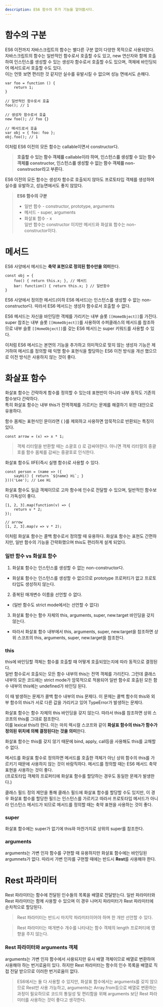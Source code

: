 ```yaml
---
description: ES6 함수의 추가 기능을 알아봅시다.
---
```


# 함수의 구분
ES6 이전까지 자바스크립트의 함수는 별다른 구분 없이 다양한 목적으로 사용되었다. 자바스크립트의 함수는 일반적인 함수로서 호출할 수도 있고, new 연산자와 함께 호출하여 인스턴스를 생성할 수 있는 생성자 함수로서 호출할 수도 있으며, 객체에 바인딩되어 메서드로서 호출할 수도 있다. <br>
이는 언뜻 보면 편리한 것 같지만 실수를 유발시킬 수 없으며 성능 면에서도 손해다. <br>
```
var foo = function () {
    return 1;
}

// 일반적인 함수로서 호출
foo(); // 1

// 생성자 함수로서 호출
new foo(); // foo {}

// 메서드로서 호출
var obj = { foo: foo };
obj.foo(); // 1
```
이처럼 ES6 이전의 모든 함수는 callable이면서 constructor다.

> **호출할 수 있는 함수 객체를 callable이라 하며, 인스턴스를 생성할 수 있는 함수 객체를 constructor, 인스턴스를 생성할 수 없는 함수 객체를 non-constructor라고 부른다.**

ES6 이전의 모든 함수는 생성자 함수로 호출되지 않아도 프로토타입 객체를 생성하여 실수를 유발하고, 성능면에서도 좋지 않았다. <br>

> **ES6 함수의 구분** <br>
> - 일반 함수 - constructor, prototype, arguments 
> - 메서드 - super, arguments
> - 화살표 함수 - x <br>
> 일반 함수는 constructor 이지만 메서드와 화살표 함수는 non-constructor이다.

# 메서드
ES6 사양에서 메서드는 **축약 표현으로 정의된 함수만을 의미**한다.
<br>
```
const obj = {
    foo() { return this.x; }, // 메서드
    bar: function() { return this.x; } // 일반함수
}
```
ES6 사양에서 정의한 메서드(이하 ES6 메서드)는 인스턴스를 생성할 수 앖는 non-constructor다. 따라서 ES6 메서드는 생성자 함수로서 호출할 수 없다. <br>

ES6 메서드는 자신을 바인딩한 객체를 가리키는 내부 슬롯 `[[HomeObject]]`를 가진다. <br> super 참조는 내부 슬롯 `[[HomeObject]]`를 사용하여 수퍼클래스의 메서드를 참조하므로 내부 슬롯 `[[HomeObject]]`를 갖는 ES6 메서드는 super 키워드를 사용할 수 있다. <br>

이처럼 ES6 메서드는 본연의 기능을 추가하고 의미적으로 맞지 않는 생성자 기능은 제거하여 메서드를 정의할 때 익명 함수 표현식을 할당하는 ES6 이전 방식을 개선 했으므로 이전 방식은 사용하지 않는 것이 좋다. <br>

# 화살표 함수
화살표 함수는 간략하게 함수를 정의할 수 있는데 표현만이 아니라 내부 동작도 기존의 함수보다 간략하다. <br>
특히 화살표 함수는 내부 this가 전역객체를 가르키는 문제를 해결하기 위한 대안으로 유용하다. <br>

함수 몸체는 표현식인 문이라면 { }를 제외하고 사용하면 암묵적으로 반환되는 특징이 있다. <br>
```
const arrow = (x) => x * 1;
```

> 객체 리터럴을 반환할 때는 소괄호 () 로 감싸야한다. 아니면 객체 리터럴의 중괄호를 함수 몸체를 감싸는 중괄호로 인식한다.

화살표 함수도 IIFE(즉시 실행 함수)로 사용할 수 있다. <br>
```
const person = (name => ({
    sayHi() { return `${name} Hi`; }
}))('Lee'); // Lee Hi
```

화살표 함수도 일급 객체이므로 고차 함수에 인수로 전달할 수 있으며, 일반적인 함수보다 가독성이 좋다. <br>
```
[1, 2, 3].map(function(v) => {
    return v * 2;
});

// arrow
[1, 2, 3].map(v => v * 2);
```
이처럼 화살표 함수는 콜백 함수로서 정의할 때 유용하다. 화살표 함수는 표현도 간편하지만, 일반 함수의 기능을 간략화했으며 this도 편리하게 설계 되었다. <br>

### 일반 함수 vs 화살표 함수

1. 화살표 함수는 인스턴스를 생성할 수 없는 non-constructor다.
- 화살표 함수는 인스턴스를 생성할 수 없으므로 prototype 프로퍼티가 없고 프로토타입도 생성하지 않는다.
2. 중복된 매개변수 이름을 선언할 수 없다.
- (일반 함수도 strict mode에서는 선언할 수 없다)
3. 화살표 함수는 함수 자체의 this, arguments, super, new.target 바인딩을 갖지 않는다.
- 따라서 화살표 함수 내부에서 this, arguments, super, new.target을 참조하면 상위 스코프의 this, arguments, super, new.target을 참조한다. <br>

### this
this에 바인딩할 객체는 함수를 호출할 때 어떻게 호출되었는지에 따라 동적으로 결정된다. <br>
일반 함수로서 호출되는 모든 함수 내부의 this는 전역 객체를 가리킨다. 그런데 클래스 내부의 모든 코드에는 strict mode가 암묵적으로 적용되어 일반 함수로 호출된 모든 함수 내부의 this에는 undefined가 바인딩 된다.

이 때 발생하는 문제가 콜백 함수 내부의 this 문제다. 이 문제는 콜백 함수의 this와 외부 함수의 this가 서로 다른 값을 가리키고 있어 TypeError가 발생하는 문제다. <br>

화살표 함수는 함수 자체의 this 바인딩을 갖지 않는다. 따라서 this를 참조하면 상위 스코프의 this를 그대로 참조한다. <br>
이를 lexical this라 한다. 이는 마치 렉시컬 스코프와 같이 **화살표 함수의 this가 함수가 정의된 위치에 의해 결정된다는 것을 의미**한다. <br>

화살표 함수는 this를 갖지 않기 때문에 bind, apply, call등을 사용해도 this를 교채할 수 없다. <br>

메서드를 화살표 함수로 정의하면 메서드를 호출한 객체가 아닌 상위 함수의 this를 가르키기 때문에 사용하지 않는 것이 바람직하다. 메서드를 정의할 때는 ES6 메서드 축약 표현을 사용하는 것이 좋다.<br>
(프로토타입 객체의 프로퍼티에 화살표 함수를 할당하는 경우도 동일한 문제가 발생한다.) <br>

클래스 필드 정의 제안을 통해 클래스 필드에 화살표 함수를 할당할 수도 있지만, 이 경우 화살표 함수를 할당한 필드는 인스턴스를 가르키고 따라서 프로토타입 메서드가 아니라 인스턴스 메서드가 되므로 메서드를 정의할 때는 축약 표현을 사용하는 것이 좋다. <br>

### super
화살표 함수에는 super가 없기에 this와 마찬가지로 상위의 super를 참조한다. <br>

### arguments
arguments는 가변 인자 함수를 구현할 때 유용하지만 화살표 함수에는 바인딩된 argumnets가 없다. 따라서 가변 인자를 구현할 때에는 반드시 **Rest**를 사용해야 한다. <br>

# Rest 파라미터
Rest 파라미터는 함수에 전달된 인수들의 목록을 배열로 전달받는다. 일반 파라미터와 Rest 파라미터는 함께 사용할 수 있으며 이 경우 나머지 파라미터가 Rest 파라미터에 순차적으로 할당된다. <br>

> Rest 파라미터는 반드시 마지막 파라미터이어야 하며 한 개만 선언할 수 있다.

> Rest 파라미터는 매개변수 개수를 나타내는 함수 객체의 length 프로퍼티에 영향을 주지 않는다.

### Rest 파라미터와 arguments 객체
arguments는 가변 인자 함수에서 사용되지만 유사 배열 객체이므로 배열로 변환하여 사용해야 하는 번거로움이 있다. 하지만 Rest 파라미터는 함수의 인수 목록을 배열로 직접 전달 받으므로 이러한 번거로움이 없다. <br>

> ES6에서는 둘 다 사용할 수 있지만, 화살표 함수에서는 arguments를 갖지 않으므로 Rest만 사용 가능하고, arguments는 Array.from등으로 배열로 변환하는 과정이 필요하므로 코드의 통일성 및 편리함을 위해 arguments 보단 Rest 파라미터를 사용하는 것이 좋다고 생각한다.<br>



